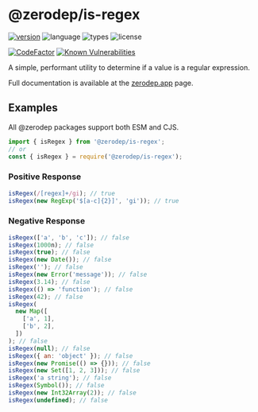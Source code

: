 # @zerodep/is-regex

[![version](https://img.shields.io/npm/v/@zerodep/is-regex?style=flat-square&color=blue)](https://www.npmjs.com/package/@zerodep/is-regex)
![language](https://img.shields.io/badge/typescript-100%25-blue?style=flat-square)
![types](https://img.shields.io/badge/types-included-blue?style=flat-square)
![license](https://img.shields.io/github/license/cdepage/zerodep?color=blue&style=flat-square)

[![CodeFactor](https://www.codefactor.io/repository/github/cdepage/zerodep/badge)](https://www.codefactor.io/repository/github/cdepage/zerodep)
[![Known Vulnerabilities](https://snyk.io/test/github/cdepage/zerodep/badge.svg)](https://snyk.io/test/github/cdepage/zerodep)

A simple, performant utility to determine if a value is a regular expression.

Full documentation is available at the [zerodep.app](http://zerodep.app/#/is/regex) page.

## Examples

All @zerodep packages support both ESM and CJS.

```javascript
import { isRegex } from '@zerodep/is-regex';
// or
const { isRegex } = require('@zerodep/is-regex');
```

### Positive Response

```javascript
isRegex(/[regex]+/gi); // true
isRegex(new RegExp('$[a-c]{2}]', 'gi')); // true
```

### Negative Response

```javascript
isRegex(['a', 'b', 'c']); // false
isRegex(1000n); // false
isRegex(true); // false
isRegex(new Date()); // false
isRegex(''); // false
isRegex(new Error('message')); // false
isRegex(3.14); // false
isRegex(() => 'function'); // false
isRegex(42); // false
isRegex(
  new Map([
    ['a', 1],
    ['b', 2],
  ])
); // false
isRegex(null); // false
isRegex({ an: 'object' }); // false
isRegex(new Promise(() => {})); // false
isRegex(new Set([1, 2, 3])); // false
isRegex('a string'); // false
isRegex(Symbol()); // false
isRegex(new Int32Array(2)); // false
isRegex(undefined); // false
```
